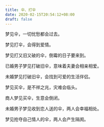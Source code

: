 ```yaml
---
title: 伞、打伞
date: 2020-02-15T20:54:12+08:00
draft: false
---
```


梦见伞，一切忧愁都会过去。

梦见打伞，会得到爱情。

梦见打又旧又破的伞，倒霉的日子要来到。

已婚男子梦见打破旧伞，意味着夫妻会相亲相爱。

未婚梦见打破旧伞，会找到可爱的生活伴侣。

梦见买伞，是不祥之兆，灾难会临头。

商人梦见买伞，生意会倒闭。

未婚男子梦见收到恋人送的伞，两人会幸福相处。

梦见抢夺自己情人的伞，两人会产生隔阂。